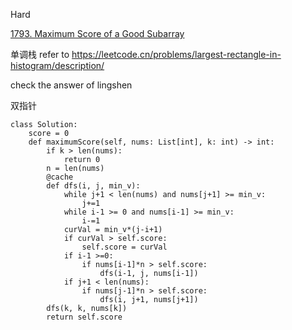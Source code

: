 



Hard

[1793. Maximum Score of a Good Subarray](https://leetcode.cn/problems/maximum-score-of-a-good-subarray/)

单调栈 refer to https://leetcode.cn/problems/largest-rectangle-in-histogram/description/

check the answer of lingshen



双指针

```
class Solution:
    score = 0    
    def maximumScore(self, nums: List[int], k: int) -> int:
        if k > len(nums): 
            return 0
        n = len(nums)
        @cache
        def dfs(i, j, min_v):
            while j+1 < len(nums) and nums[j+1] >= min_v:
                j+=1
            while i-1 >= 0 and nums[i-1] >= min_v:
                i-=1
            curVal = min_v*(j-i+1)
            if curVal > self.score: 
                self.score = curVal
            if i-1 >=0:
                if nums[i-1]*n > self.score:
                    dfs(i-1, j, nums[i-1])
            if j+1 < len(nums):
                if nums[j-1]*n > self.score:
                    dfs(i, j+1, nums[j+1])
        dfs(k, k, nums[k])
        return self.score
```

